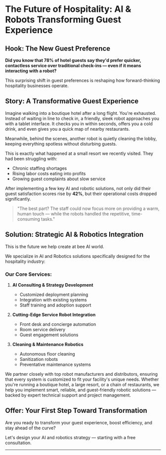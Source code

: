 # The Future of Hospitality: AI & Robots Transforming Guest Experience

## Hook: The New Guest Preference

**Did you know that 78% of hotel guests say they'd prefer quicker, contactless service over traditional check-ins — even if it means interacting with a robot?**

This surprising shift in guest preferences is reshaping how forward-thinking hospitality businesses operate.

## Story: A Transformative Guest Experience

Imagine walking into a boutique hotel after a long flight. You're exhausted. Instead of waiting in line to check in, a friendly, sleek robot approaches you with a tablet interface. It checks you in within seconds, offers you a cold drink, and even gives you a quick map of nearby restaurants.

Meanwhile, behind the scenes, another robot is quietly cleaning the lobby, keeping everything spotless without disturbing guests.

This is exactly what happened at a small resort we recently visited. They had been struggling with:

* Chronic staffing shortages
* Rising labor costs eating into profits
* Growing guest complaints about slow service

After implementing a few key AI and robotic solutions, not only did their guest satisfaction scores rise by **42%**, but their operational costs dropped significantly.

> "The best part? The staff could now focus more on providing a warm, human touch — while the robots handled the repetitive, time-consuming tasks."

## Solution: Strategic AI & Robotics Integration

This is the future we help create at bee AI world. 

We specialize in AI and Robotics solutions specifically designed for the hospitality industry:

### Our Core Services:

1. **AI Consulting & Strategy Development**
   * Customized deployment planning
   * Integration with existing systems
   * Staff training and adoption support

2. **Cutting-Edge Service Robot Integration**
   * Front desk and concierge automation
   * Room service delivery
   * Guest engagement solutions

3. **Cleaning & Maintenance Robotics**
   * Autonomous floor cleaning
   * Sanitization robots
   * Preventative maintenance systems

We partner closely with top robot manufacturers and distributors, ensuring that every system is customized to fit your facility's unique needs. Whether you're running a boutique hotel, a large resort, or a chain of restaurants, we help you implement smart, reliable, and guest-friendly robotic solutions — backed by expert technical support and project management.

## Offer: Your First Step Toward Transformation

Are you ready to transform your guest experience, boost efficiency, and stay ahead of the curve?

Let's design your AI and robotics strategy — starting with a free consultation.

--- 